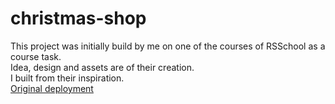# christmas-shop

This project was initially build by me on one of the courses of RSSchool as a course task. \
Idea, design and assets are of their creation. \
I built from their inspiration. \
[Original deployment](https://rolling-scopes-school.github.io/xwolfyx-JSFEEN2024Q4/christmas-shop/html/home.html)
